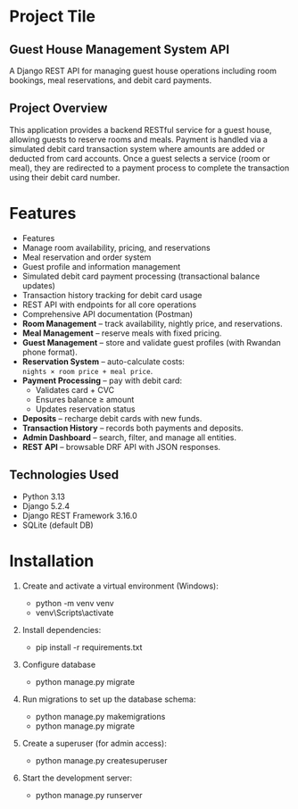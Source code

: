 # Project Tile
## Guest House Management System API
A Django REST API for managing guest house operations including room bookings, meal reservations, and debit card payments.

## Project Overview
This application provides a backend RESTful service for a guest house, allowing guests to reserve rooms and meals. Payment is handled via a simulated debit card transaction system where amounts are added or deducted from card accounts. Once a guest selects a service (room or meal), they are redirected to a payment process to complete the transaction using their debit card number.

# Features
- Features
- Manage room availability, pricing, and reservations
- Meal reservation and order system
- Guest profile and information management
- Simulated debit card payment processing (transactional balance updates)
- Transaction history tracking for debit card usage
- REST API with endpoints for all core operations
- Comprehensive API documentation (Postman)
- **Room Management** – track availability, nightly price, and reservations.
- **Meal Management** – reserve meals with fixed pricing.
- **Guest Management** – store and validate guest profiles (with Rwandan phone format).
- **Reservation System** – auto-calculate costs:  
  `nights × room price + meal price`.
- **Payment Processing** – pay with debit card:
  - Validates card + CVC
  - Ensures balance ≥ amount
  - Updates reservation status
- **Deposits** – recharge debit cards with new funds.
- **Transaction History** – records both payments and deposits.
- **Admin Dashboard** – search, filter, and manage all entities.
- **REST API** – browsable DRF API with JSON responses.

## Technologies Used
- Python 3.13
- Django 5.2.4
- Django REST Framework 3.16.0
-  SQLite (default DB)

# Installation 
1. Create and activate a virtual environment (Windows):
    - python -m venv venv
    - venv\Scripts\activate

2. Install dependencies:
    - pip install -r requirements.txt

3. Configure database
    - python manage.py migrate
    
4. Run migrations to set up the database schema:
    - python manage.py makemigrations
    - python manage.py migrate

5. Create a superuser (for admin access):
    - python manage.py createsuperuser

6. Start the development server:
    - python manage.py runserver
